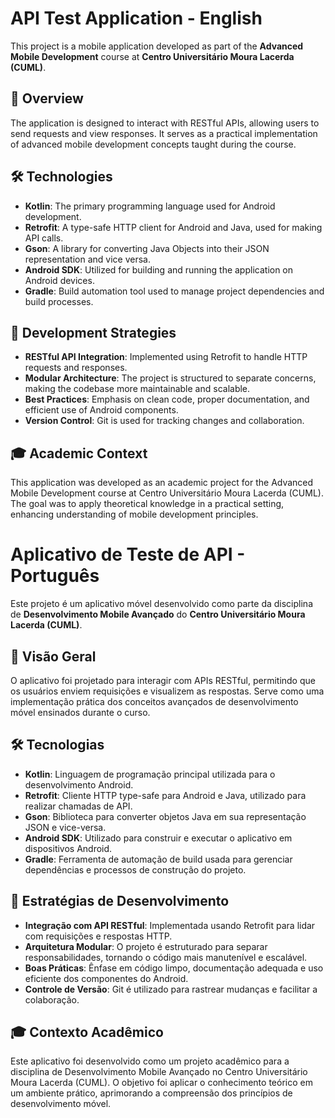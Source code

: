 # API Test Application - English

This project is a mobile application developed as part of the **Advanced Mobile Development** course at **Centro Universitário Moura Lacerda (CUML)**.

## 📱 Overview

The application is designed to interact with RESTful APIs, allowing users to send requests and view responses. It serves as a practical implementation of advanced mobile development concepts taught during the course.

## 🛠️ Technologies

- **Kotlin**: The primary programming language used for Android development.
- **Retrofit**: A type-safe HTTP client for Android and Java, used for making API calls.
- **Gson**: A library for converting Java Objects into their JSON representation and vice versa.
- **Android SDK**: Utilized for building and running the application on Android devices.
- **Gradle**: Build automation tool used to manage project dependencies and build processes.

## 🚀 Development Strategies

- **RESTful API Integration**: Implemented using Retrofit to handle HTTP requests and responses.
- **Modular Architecture**: The project is structured to separate concerns, making the codebase more maintainable and scalable.
- **Best Practices**: Emphasis on clean code, proper documentation, and efficient use of Android components.
- **Version Control**: Git is used for tracking changes and collaboration.

## 🎓 Academic Context

This application was developed as an academic project for the Advanced Mobile Development course at Centro Universitário Moura Lacerda (CUML). The goal was to apply theoretical knowledge in a practical setting, enhancing understanding of mobile development principles.

# Aplicativo de Teste de API - Português

Este projeto é um aplicativo móvel desenvolvido como parte da disciplina de **Desenvolvimento Mobile Avançado** do **Centro Universitário Moura Lacerda (CUML)**.

## 📱 Visão Geral

O aplicativo foi projetado para interagir com APIs RESTful, permitindo que os usuários enviem requisições e visualizem as respostas. Serve como uma implementação prática dos conceitos avançados de desenvolvimento móvel ensinados durante o curso.

## 🛠️ Tecnologias

- **Kotlin**: Linguagem de programação principal utilizada para o desenvolvimento Android.
- **Retrofit**: Cliente HTTP type-safe para Android e Java, utilizado para realizar chamadas de API.
- **Gson**: Biblioteca para converter objetos Java em sua representação JSON e vice-versa.
- **Android SDK**: Utilizado para construir e executar o aplicativo em dispositivos Android.
- **Gradle**: Ferramenta de automação de build usada para gerenciar dependências e processos de construção do projeto.

## 🚀 Estratégias de Desenvolvimento

- **Integração com API RESTful**: Implementada usando Retrofit para lidar com requisições e respostas HTTP.
- **Arquitetura Modular**: O projeto é estruturado para separar responsabilidades, tornando o código mais manutenível e escalável.
- **Boas Práticas**: Ênfase em código limpo, documentação adequada e uso eficiente dos componentes do Android.
- **Controle de Versão**: Git é utilizado para rastrear mudanças e facilitar a colaboração.

## 🎓 Contexto Acadêmico

Este aplicativo foi desenvolvido como um projeto acadêmico para a disciplina de Desenvolvimento Mobile Avançado no Centro Universitário Moura Lacerda (CUML). O objetivo foi aplicar o conhecimento teórico em um ambiente prático, aprimorando a compreensão dos princípios de desenvolvimento móvel.



